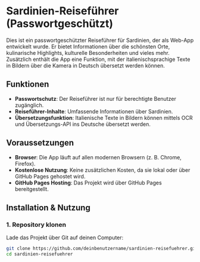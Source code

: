# Sardinien-Reiseführer (Passwortgeschützt)

Dies ist ein passwortgeschützter Reiseführer für Sardinien, der als Web-App entwickelt wurde. Er bietet Informationen über die schönsten Orte, kulinarische Highlights, kulturelle Besonderheiten und vieles mehr. Zusätzlich enthält die App eine Funktion, mit der italienischsprachige Texte in Bildern über die Kamera in Deutsch übersetzt werden können.

## Funktionen
- **Passwortschutz**: Der Reiseführer ist nur für berechtigte Benutzer zugänglich.
- **Reiseführer-Inhalte**: Umfassende Informationen über Sardinien.
- **Übersetzungsfunktion**: Italienische Texte in Bildern können mittels OCR und Übersetzungs-API ins Deutsche übersetzt werden.

## Voraussetzungen
- **Browser**: Die App läuft auf allen modernen Browsern (z. B. Chrome, Firefox).
- **Kostenlose Nutzung**: Keine zusätzlichen Kosten, da sie lokal oder über GitHub Pages gehostet wird.
- **GitHub Pages Hosting**: Das Projekt wird über GitHub Pages bereitgestellt.

## Installation & Nutzung
### 1. Repository klonen
Lade das Projekt über Git auf deinen Computer:
```bash
git clone https://github.com/deinbenutzername/sardinien-reisefuehrer.git
cd sardinien-reisefuehrer

